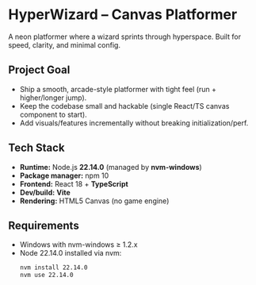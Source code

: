 # HyperWizard –  Canvas Platformer

A neon platformer where a wizard sprints through hyperspace. Built for speed, clarity, and minimal config.

## Project Goal
- Ship a smooth, arcade-style platformer with tight feel (run + higher/longer jump).
- Keep the codebase small and hackable (single React/TS canvas component to start).
- Add visuals/features incrementally without breaking initialization/perf.

## Tech Stack
- **Runtime:** Node.js **22.14.0** (managed by **nvm-windows**)
- **Package manager:** npm 10
- **Frontend:** React 18 + **TypeScript**
- **Dev/build:** **Vite**
- **Rendering:** HTML5 Canvas (no game engine)

## Requirements
- Windows with nvm-windows ≥ 1.2.x
- Node 22.14.0 installed via nvm:
  ```bash
  nvm install 22.14.0
  nvm use 22.14.0
